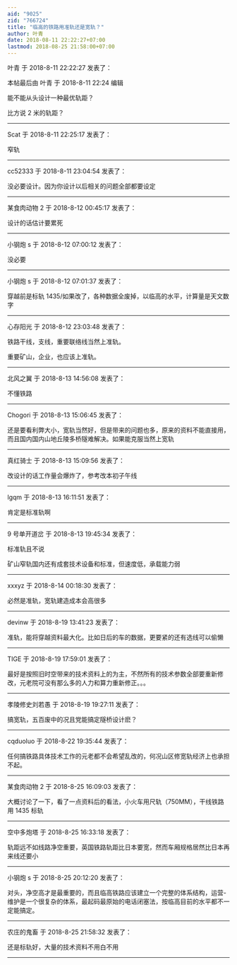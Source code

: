 ```yaml
---
aid: "9025"
zid: "766724"
title: "临高的铁路用准轨还是宽轨？"
author: 叶青
date: 2018-08-11 22:22:27+07:00
lastmod: 2018-08-25 21:58:00+07:00
---
```


叶青 于 2018-8-11 22:22:27 发表了：

本帖最后由 叶青 于 2018-8-11 22:24 编辑

能不能从头设计一种最优轨距？

比方说 2 米的轨距？

---

Scat 于 2018-8-11 22:25:17 发表了：

窄轨

---

cc52333 于 2018-8-11 23:04:54 发表了：

没必要设计。因为你设计以后相关的问题全部都要设定

---

某食肉动物 2 于 2018-8-12 00:45:17 发表了：

设计的话估计要累死

---

小钢炮 s 于 2018-8-12 07:00:12 发表了：

没必要

---

小钢炮 s 于 2018-8-12 07:01:37 发表了：

穿越前是标轨 1435/如果改了，各种数据全废掉，以临高的水平，计算量是天文数字

---

心存阳光 于 2018-8-12 23:03:48 发表了：

铁路干线，支线，重要联络线当然上准轨。

重要矿山，企业，也应该上准轨。

---

北风之翼 于 2018-8-13 14:56:08 发表了：

不懂铁路

---

Chogori 于 2018-8-13 15:06:45 发表了：

还是要看利弊大小，宽轨当然好，但是带来的问题也多，原来的资料不能直接用，而且国内国内山地丘陵多桥隧难解决。如果能克服当然上宽轨

---

真红骑士 于 2018-8-13 15:09:56 发表了：

改设计的话工作量会爆炸了，参考改本初子午线

---

lgqm 于 2018-8-13 16:11:51 发表了：

肯定是标准轨啊

---

9 号单开道岔 于 2018-8-13 19:45:34 发表了：

标准轨且不说

矿山窄轨国内还有成套技术设备和标准，但速度低，承载能力弱

---

xxxyz 于 2018-8-14 00:18:30 发表了：

必然是准轨，宽轨建造成本会高很多

---

devinw 于 2018-8-19 13:41:23 发表了：

准轨，能将穿越资料最大化。比如日后的车的数据，更要紧的还有选线可以偷懒

---

TIGE 于 2018-8-19 17:59:01 发表了：

最好是按照旧时空带来的技术资料上的为主，不然所有的技术参数全部要重新修改，元老院可没有那么多的人力和算力重新修正。。。

---

孝陵修史刘若愚 于 2018-8-19 19:27:11 发表了：

搞宽轨，五百废中的况且党能搞定隧桥设计麽？

---

cqduoluo 于 2018-8-22 19:35:44 发表了：

任何搞铁路具体技术工作的元老都不会希望乱改的，何况山区修宽轨经济上也承担不起。

---

某食肉动物 2 于 2018-8-25 16:09:03 发表了：

大概讨论了一下，看了一点资料后的看法，小火车用尺轨（750MM），干线铁路用 1435 标轨

---

空中多炮塔 于 2018-8-25 16:33:18 发表了：

轨距远不如线路净空重要，英国铁路轨距比日本要宽，然而车厢规格居然比日本再来线还要小

---

小钢炮 s 于 2018-8-25 20:12:20 发表了：

对头，净空高才是最重要的，而且临高铁路应该建立一个完整的体系结构，运营-维护是一个很复杂的体系，最起码最原始的电话闭塞法，按临高目前的水平都不一定能搞定。

---

农庄的鬼畜 于 2018-8-25 21:58:32 发表了：

还是标轨好，大量的技术资料不用白不用

---
